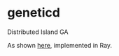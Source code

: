 # geneticd
Distributed Island GA

As shown [here](https://www.metahack.org/gong-fukunaga-island-model-cec2011.pdf), implemented in Ray.
